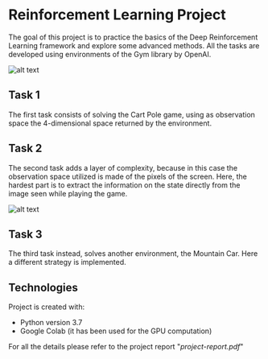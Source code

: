 # Reinforcement Learning Project
The goal of this project is to practice the basics of the Deep Reinforcement Learning framework and explore some advanced methods. All the tasks are developed using environments of the Gym library by OpenAI.

![alt text](https://github.com/davidegarbelotto/Deep-Reinforcement-Learning-Project/cart-pole.png)

## Task 1
The first task consists of solving the Cart Pole game, using as observation space the 4-dimensional space returned by the environment.

## Task 2
The second task adds a layer of complexity, because in this case the observation space utilized is made of the pixels of the screen. Here, the hardest part is to extract the information
on the state directly from the image seen while playing the game.

![alt text](https://github.com/davidegarbelotto/Deep-Reinforcement-Learning-Project/cart-pole.png)

## Task 3
The third task instead, solves another environment, the Mountain Car. Here a different strategy is implemented.

## Technologies
Project is created with:
* Python version 3.7
* Google Colab (it has been used for the GPU computation)

For all the details please refer to the project report "_project-report.pdf_"
